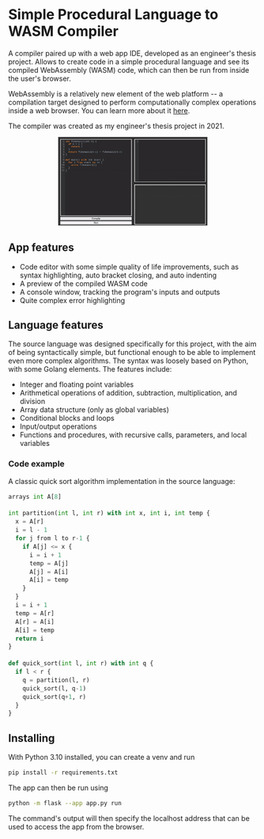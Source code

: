 # Simple Procedural Language to WASM Compiler

A compiler paired up with a web app IDE, developed as an engineer's thesis project. Allows to create code in a simple procedural language and see its compiled WebAssembly (WASM) code, which can then be run from inside the user's browser.

WebAssembly is a relatively new element of the web platform -- a compilation target designed to perform computationally complex operations inside a web browser. You can learn more about it [here](https://webassembly.org/).

The compiler was created as my engineer's thesis project in 2021.

<p align="center">
<img src="readme/main_window.gif" alt="An animated image showing the app's main window." style="width:60%;"/>
</p>

## App features

- Code editor with some simple quality of life improvements, such as syntax highlighting, auto bracket closing, and auto indenting
- A preview of the compiled WASM code
- A console window, tracking the program's inputs and outputs
- Quite complex error highlighting

## Language features

The source language was designed specifically for this project, with the aim of being syntactically simple, but functional enough to be able to implement even more complex algorithms. The syntax was loosely based on Python, with some Golang elements. The features include:

- Integer and floating point variables
- Arithmetical operations of addition, subtraction, multiplication, and division
- Array data structure (only as global variables)
- Conditional blocks and loops
- Input/output operations
- Functions and procedures, with recursive calls, parameters, and local variables

### Code example

A classic quick sort algorithm implementation in the source language:
```python
arrays int A[8]

int partition(int l, int r) with int x, int i, int temp {
  x = A[r]
  i = l - 1
  for j from l to r-1 {
    if A[j] <= x {
      i = i + 1
      temp = A[j]
      A[j] = A[i]
      A[i] = temp
    }
  }
  i = i + 1
  temp = A[r]
  A[r] = A[i]
  A[i] = temp
  return i
}

def quick_sort(int l, int r) with int q {
  if l < r {
    q = partition(l, r)
    quick_sort(l, q-1)
    quick_sort(q+1, r)
  }
}
```

## Installing

With Python 3.10 installed, you can create a venv and run

```bash
pip install -r requirements.txt
```

The app can then be run using
```bash
python -m flask --app app.py run
```

The command's output will then specify the localhost address that can be used to access the app from the browser.

